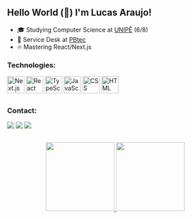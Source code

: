 ## Hello World (👋) I'm Lucas Araujo!
- 🎓 Studying Computer Science at [UNIPÊ](https://unipe.com.br/) (6/8)
- 💼 Service Desk at [PBtec](https://pbtec.com.br/)
- 🔥 Mastering React/Next.js

<div style="display: inline_block;">
  <h3>Technologies:</h3>
  <img align="center" alt="Next.js icon" title="Next.js" width="40" src="https://cdn.jsdelivr.net/gh/devicons/devicon/icons/nextjs/nextjs-line.svg" />
  <img align="center" alt="React icon" title="React" width="40" src="https://cdn.jsdelivr.net/gh/devicons/devicon/icons/react/react-original.svg" />
  <img align="center" alt="TypeScript icon" title="TypeScript" width="40" src="https://cdn.jsdelivr.net/gh/devicons/devicon/icons/typescript/typescript-original.svg" />
  <img align="center" alt="JavaScript icon" title="JavaScript" width="40" src="https://cdn.jsdelivr.net/gh/devicons/devicon/icons/javascript/javascript-original.svg" />
  <img align="center" alt="CSS icon" title="CSS3" width="40" src="https://cdn.jsdelivr.net/gh/devicons/devicon/icons/css3/css3-original.svg" />
  <img align="center" alt="HTML icon" title="HTML5" width="40" src="https://cdn.jsdelivr.net/gh/devicons/devicon/icons/html5/html5-original.svg" />
</div>  

##

<div>
  <h3>Contact:</h3>
  <a href="https://www.linkedin.com/in/lucas-araujo-51609b21a" target="_blank"><img src="https://img.shields.io/badge/-LinkedIn-%230077B5?style=for-the-badge&logo=linkedin&logoColor=white" target="_blank"></a> 
  <a href="https://discord.com/users/329331719851474945" target="_blank"><img src="https://img.shields.io/badge/Discord-7289DA?style=for-the-badge&logo=discord&logoColor=white" target="_blank"></a> 
  <a href = "mailto:lucasaraujo1964@gmail.com"><img src="https://img.shields.io/badge/-Gmail-%23333?style=for-the-badge&logo=gmail&logoColor=white" target="_blank"></a>
</div>

##

<div align="center">
  <a href="https://github.com/luska-a">
  <img height="160em" src="https://github-readme-stats.vercel.app/api?username=luska-a&show_icons=true&theme=react&include_all_commits=true&count_private=true&locale=pt-br"/>
  <img height="160em" src="https://github-readme-stats.vercel.app/api/top-langs/?username=luska-a&layout=compact&langs_count=7&theme=react&locale=pt-br"/>
</div>
  
